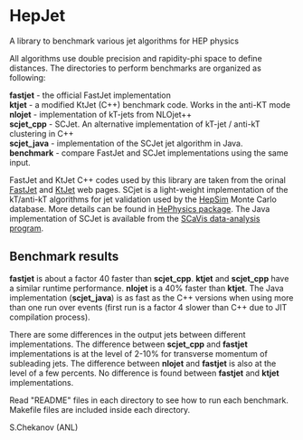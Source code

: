 # HepJet
A library to benchmark various jet algorithms for HEP physics

All algorithms use double precision and rapidity-phi space to define distances. The directories to perform benchmarks are organized as following:

<p>
<b>fastjet</b>       - the official FastJet implementation <br>
<b>ktjet</b>         - a modified KtJet (C++) benchmark code. Works in the anti-KT  mode<br>
<b>nlojet</b>        - implementation of kT-jets from NLOjet++ <br>
<b>scjet_cpp</b>     - SCJet. An alternative implementation of kT-jet / anti-kT clustering in C++<br>
<b>scjet_java</b>    - implementation of the SCJet jet algorithm in Java. <br>
<b>benchmark</b>    -  compare FastJet and SCJet implementations using the same input.<br>
<p>

FastJet and KtJet C++ codes used by this library are taken  from the orinal <a href="http://fastjet.fr/">FastJet</a> and <a href="https://ktjet.hepforge.org/">KtJet</a> web pages. 
SCjet is a light-weight implementation of the kT/anti-kT algorithms for jet validation used by the 
<a href="http://atlaswww.hep.anl.gov/hepsim/">HepSim</a> Monte Carlo database.
More details can be found in <a href="https://github.com/chekanov/hephysics">HePhysics package</a>. 
The Java implementation of SCJet is available from the <a href="https://jwork.org/scavis/">SCaVis data-analysis program</a>. 


<h2>Benchmark results</h2>
<b>fastjet</b> is  about a factor 40 faster than <b>scjet_cpp</b>.
<b>ktjet</b> and  <b>scjet_cpp</b> have a similar runtime performance.  <b>nlojet</b> 
is a 40% faster than  <b>ktjet</b>. 
The Java implementation (<b>scjet_java</b>) is as fast as the C++ versions when using more than one run           
over events (first run is a factor 4 slower than C++ due to JIT compilation process).

<p>
</p>

There are some differences in the output jets between different implementations. 
The difference between <b>scjet_cpp</b> and <b>fastjet</b> implementations 
is at the level of 2-10% for transverse momentum of subleading jets. 
The difference between <b>nlojet</b> and  <b>fastjet</b> is also at the level of a few percents. 
No difference is found between <b>fastjet</b> and  <b>ktjet</b> implementations. 

<p>


Read "README" files in each directory to see how to run each benchmark. 
Makefile files are included inside each directory.

S.Chekanov (ANL)
